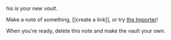 his is your new *vault*.

Make a note of  something, [[create a link]], or try [the Importer](https://help.obsidian.md/Plugins/Importer)!

When you're ready, delete this note and make the vault your own.